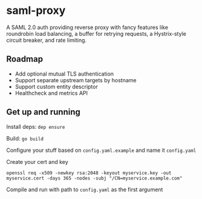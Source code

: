 # saml-proxy

A SAML 2.0 auth providing reverse proxy with fancy features like roundrobin
load balancing, a buffer for retrying requests, a Hystrix-style circuit breaker,
and rate limiting.

## Roadmap

- Add optional mutual TLS authentication
- Support separate upstream targets by hostname
- Support custom entity descriptor
- Healthcheck and metrics API

## Get up and running

Install deps:
`dep ensure`

Build:
`go build`

Configure your stuff based on `config.yaml.example` and name it `config.yaml`

Create your cert and key

```openssl req -x509 -newkey rsa:2048 -keyout myservice.key -out myservice.cert -days 365 -nodes -subj "/CN=myservice.example.com"```

Compile and run with path to `config.yaml` as the first argument